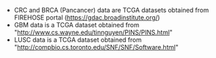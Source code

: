 - CRC and BRCA (Pancancer) data are TCGA datasets obtained from FIREHOSE portal (https://gdac.broadinstitute.org/)
- GBM data is a TCGA dataset obtained from "http://www.cs.wayne.edu/tinnguyen/PINS/PINS.html"
- LUSC data is a TCGA dataset obtained from  "http://compbio.cs.toronto.edu/SNF/SNF/Software.html"
